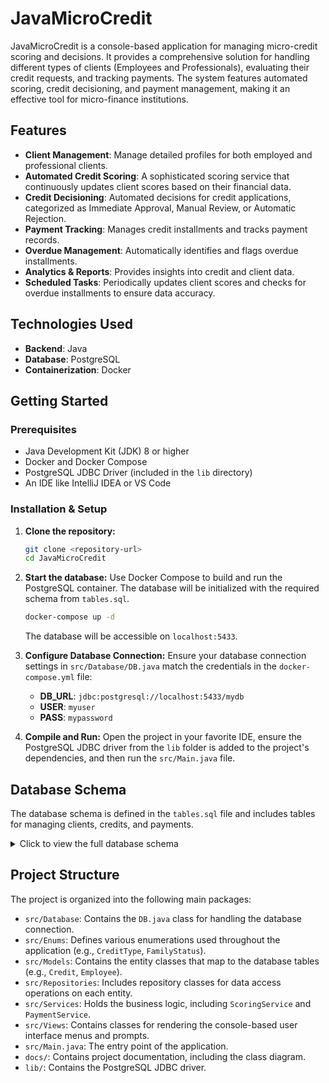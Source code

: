 # JavaMicroCredit

JavaMicroCredit is a console-based application for managing micro-credit scoring and decisions. It provides a comprehensive solution for handling different types of clients (Employees and Professionals), evaluating their credit requests, and tracking payments. The system features automated scoring, credit decisioning, and payment management, making it an effective tool for micro-finance institutions.

## Features

- **Client Management**: Manage detailed profiles for both employed and professional clients.
- **Automated Credit Scoring**: A sophisticated scoring service that continuously updates client scores based on their financial data.
- **Credit Decisioning**: Automated decisions for credit applications, categorized as Immediate Approval, Manual Review, or Automatic Rejection.
- **Payment Tracking**: Manages credit installments and tracks payment records.
- **Overdue Management**: Automatically identifies and flags overdue installments.
- **Analytics & Reports**: Provides insights into credit and client data.
- **Scheduled Tasks**: Periodically updates client scores and checks for overdue installments to ensure data accuracy.

## Technologies Used

- **Backend**: Java
- **Database**: PostgreSQL
- **Containerization**: Docker

## Getting Started

### Prerequisites

- Java Development Kit (JDK) 8 or higher
- Docker and Docker Compose
- PostgreSQL JDBC Driver (included in the `lib` directory)
- An IDE like IntelliJ IDEA or VS Code

### Installation & Setup

1.  **Clone the repository:**
    ```bash
    git clone <repository-url>
    cd JavaMicroCredit
    ```

2.  **Start the database:**
    Use Docker Compose to build and run the PostgreSQL container. The database will be initialized with the required schema from `tables.sql`.
    ```bash
    docker-compose up -d
    ```
    The database will be accessible on `localhost:5433`.

3.  **Configure Database Connection:**
    Ensure your database connection settings in `src/Database/DB.java` match the credentials in the `docker-compose.yml` file:
    -   **DB_URL**: `jdbc:postgresql://localhost:5433/mydb`
    -   **USER**: `myuser`
    -   **PASS**: `mypassword`

4.  **Compile and Run:**
    Open the project in your favorite IDE, ensure the PostgreSQL JDBC driver from the `lib` folder is added to the project's dependencies, and then run the `src/Main.java` file.

## Database Schema

The database schema is defined in the `tables.sql` file and includes tables for managing clients, credits, and payments.

<details>
<summary>Click to view the full database schema</summary>

```sql
DROP TABLE IF EXISTS PaymentRecord CASCADE;
DROP TABLE IF EXISTS Installement CASCADE;
DROP TABLE IF EXISTS Credit CASCADE;
DROP TABLE IF EXISTS Professional CASCADE;
DROP TABLE IF EXISTS Employee CASCADE;

DROP TYPE IF EXISTS FamilyStatus CASCADE;
DROP TYPE IF EXISTS ContractType CASCADE;
DROP TYPE IF EXISTS SectorType CASCADE;
DROP TYPE IF EXISTS CreditType CASCADE;
DROP TYPE IF EXISTS DecisionEnum CASCADE;
DROP TYPE IF EXISTS PaymentStatusEnum CASCADE;

-- ======================================================
-- ENUM DEFINITIONS
-- ======================================================

CREATE TYPE FamilyStatus AS ENUM ('SINGLE', 'MARRIED', 'DIVORCED', 'WIDOWED');

CREATE TYPE ContractType AS ENUM ('PERMANENT', 'TEMPORARY', 'INTERIM');

CREATE TYPE SectorType AS ENUM (
    'PUBLIC',
    'PRIVATE_LARGE',
    'SME',
    'AGRICULTURE',
    'SERVICE',
    'TRADE',
    'CONSTRUCTION',
    'OTHER'
);

CREATE TYPE CreditType AS ENUM ('MORTGAGE', 'CONSUMER', 'AUTO', 'BUSINESS');

CREATE TYPE DecisionEnum AS ENUM ('IMMEDIATE_APPROVAL', 'MANUAL_REVIEW', 'AUTOMATIC_REJECTION');

CREATE TYPE PaymentStatusEnum AS ENUM ('ON_TIME', 'LATE', 'PAID_LATE', 'UNPAID_UNSETTLED', 'UNPAID_SETTLED');

-- ======================================================
-- TABLES
-- ======================================================

-- Employee Table
CREATE TABLE Employee (
    id              SERIAL PRIMARY KEY,
    firstName       VARCHAR(100) NOT NULL,
    lastName        VARCHAR(100) NOT NULL,
    dateOfBirth     DATE NOT NULL,
    city            VARCHAR(100),
    investment      BOOLEAN DEFAULT FALSE,
    placement       BOOLEAN DEFAULT FALSE,
    childrenCount   INT DEFAULT 0,
    familyStatus    FamilyStatus NOT NULL,
    score           DOUBLE PRECISION,
    salary          DOUBLE PRECISION NOT NULL,
    monthsInWork    INT NOT NULL,
    position        VARCHAR(100),
    contractType    ContractType NOT NULL,
    employmentSector SectorType NOT NULL,
    createdAt       TIMESTAMP DEFAULT CURRENT_TIMESTAMP,
    updatedAt       TIMESTAMP DEFAULT CURRENT_TIMESTAMP
);

-- Professional Table
CREATE TABLE Professional (
    id                      SERIAL PRIMARY KEY,
    firstName               VARCHAR(100) NOT NULL,
    lastName                VARCHAR(100) NOT NULL,
    dateOfBirth             DATE NOT NULL,
    city                    VARCHAR(100),
    investment              BOOLEAN DEFAULT FALSE,
    placement               BOOLEAN DEFAULT FALSE,
    childrenCount           INT DEFAULT 0,
    familyStatus            FamilyStatus NOT NULL,
    score                   DOUBLE PRECISION,
    income                  DOUBLE PRECISION NOT NULL,
    taxRegistrationNumber   VARCHAR(50) UNIQUE NOT NULL,
    businessSector          SectorType NOT NULL,
    activity                VARCHAR(255),
    createdAt               TIMESTAMP DEFAULT CURRENT_TIMESTAMP,
    updatedAt               TIMESTAMP DEFAULT CURRENT_TIMESTAMP
);

-- Credit Table
CREATE TABLE Credit (
    id                  SERIAL PRIMARY KEY,
    employeeId          INT,
    professionalId      INT,
    creditDate          DATE NOT NULL,
    requestedAmount     DOUBLE PRECISION NOT NULL,
    approvedAmount      DOUBLE PRECISION,
    interestRate        DOUBLE PRECISION,
    durationInMonths    INT,
    creditType          CreditType NOT NULL,
    decision            DecisionEnum NOT NULL,
    FOREIGN KEY (employeeId) REFERENCES Employee(id) ON DELETE CASCADE,
    FOREIGN KEY (professionalId) REFERENCES Professional(id) ON DELETE CASCADE,
    CHECK ((employeeId IS NOT NULL AND professionalId IS NULL) OR (employeeId IS NULL AND professionalId IS NOT NULL))
);

-- Installement Table
CREATE TABLE Installement (
    id              SERIAL PRIMARY KEY,
    creditId        INT NOT NULL,
    dueDate         DATE NOT NULL,
    amount          DOUBLE PRECISION NOT NULL,
    FOREIGN KEY (creditId) REFERENCES Credit(id) ON DELETE CASCADE
);

-- PaymentRecord Table
CREATE TABLE PaymentRecord (
    id              SERIAL PRIMARY KEY,
    installementId  INT NOT NULL,
    status          PaymentStatusEnum NOT NULL,
    createdAt       TIMESTAMP DEFAULT CURRENT_TIMESTAMP,
    FOREIGN KEY (installementId) REFERENCES Installement(id) ON DELETE CASCADE
);
```

</details>

## Project Structure

The project is organized into the following main packages:

-   `src/Database`: Contains the `DB.java` class for handling the database connection.
-   `src/Enums`: Defines various enumerations used throughout the application (e.g., `CreditType`, `FamilyStatus`).
-   `src/Models`: Contains the entity classes that map to the database tables (e.g., `Credit`, `Employee`).
-   `src/Repositories`: Includes repository classes for data access operations on each entity.
-   `src/Services`: Holds the business logic, including `ScoringService` and `PaymentService`.
-   `src/Views`: Contains classes for rendering the console-based user interface menus and prompts.
-   `src/Main.java`: The entry point of the application.
-   `docs/`: Contains project documentation, including the class diagram.
-   `lib/`: Contains the PostgreSQL JDBC driver.
